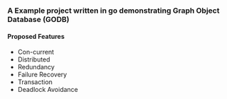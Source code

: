 ### A Example project written in go demonstrating Graph Object Database (GODB)

#### Proposed Features

- Con-current
- Distributed
- Redundancy
- Failure Recovery
- Transaction
- Deadlock Avoidance




